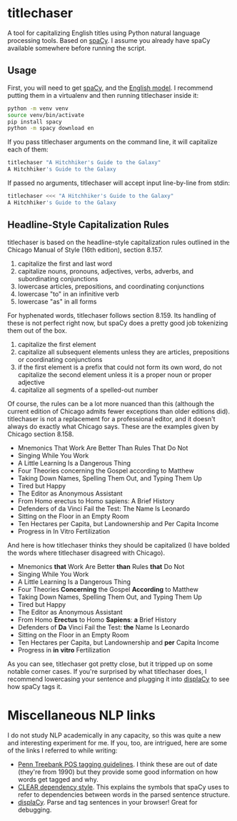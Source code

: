 # titlechaser

A tool for capitalizing English titles using Python natural language processing tools. Based on [spaCy](https://spacy.io). I assume you already have spaCy available somewhere before running the script.

## Usage

First, you will need to get [spaCy](https://spacy.io/docs/usage/), and the [English model](https://spacy.io/docs/usage/models). I recommend putting them in a virtualenv and then running titlechaser inside it:

```bash
python -m venv venv
source venv/bin/activate
pip install spacy
python -m spacy download en
```

If you pass titlechaser arguments on the command line, it will capitalize each of them:

```bash
titlechaser "A Hitchhiker's Guide to the Galaxy"
A Hitchhiker's Guide to the Galaxy
```

If passed no arguments, titlechaser will accept input line-by-line from stdin:

```bash
titlechaser <<< "A Hitchhiker's Guide to the Galaxy"
A Hitchhiker's Guide to the Galaxy
```

## Headline-Style Capitalization Rules

titlechaser is based on the headline-style capitalization rules outlined in the Chicago Manual of Style (16th edition), section 8.157.

1. capitalize the first and last word
2. capitalize nouns, pronouns, adjectives, verbs, adverbs, and subordinating conjunctions
3. lowercase articles, prepositions, and coordinating conjunctions
4. lowercase "to" in an infinitive verb
5. lowercase "as" in all forms

For hyphenated words, titlechaser follows section 8.159. Its handling of these is not perfect right now, but spaCy does a pretty good job tokenizing them out of the box.

1. capitalize the first element
2. capitalize all subsequent elements unless they are articles, prepositions or coordinating conjunctions
3. if the first element is a prefix that could not form its own word, do not capitalize the second element unless it is a proper noun or proper adjective
4. capitalize all segments of a spelled-out number

Of course, the rules can be a lot more nuanced than this (although the current edition of Chicago admits fewer exceptions than older editions did). titlechaser is not a replacement for a professional editor, and it doesn't always do exactly what Chicago says. These are the examples given by Chicago section 8.158.

- Mnemonics That Work Are Better Than Rules That Do Not
- Singing While You Work
- A Little Learning Is a Dangerous Thing
- Four Theories concerning the Gospel according to Matthew
- Taking Down Names, Spelling Them Out, and Typing Them Up
- Tired but Happy
- The Editor as Anonymous Assistant
- From Homo erectus to Homo sapiens: A Brief History
- Defenders of da Vinci Fail the Test: The Name Is Leonardo
- Sitting on the Floor in an Empty Room
- Ten Hectares per Capita, but Landownership and Per Capita Income
- Progress in In Vitro Fertilization

And here is how titlechaser thinks they should be capitalized (I have bolded the words where titlechaser disagreed with Chicago).

- Mnemonics **that** Work Are Better **than** Rules **that** Do Not
- Singing While You Work
- A Little Learning Is a Dangerous Thing
- Four Theories **Concerning** the Gospel **According** to Matthew
- Taking Down Names, Spelling Them Out, and Typing Them Up
- Tired but Happy
- The Editor as Anonymous Assistant
- From Homo **Erectus** to Homo **Sapiens**: **a** Brief History
- Defenders of **Da** Vinci Fail the Test: **the** Name Is Leonardo
- Sitting on the Floor in an Empty Room
- Ten Hectares per Capita, but Landownership and **per** Capita Income
- Progress in **in** **vitro** Fertilization

As you can see, titlechaser got pretty close, but it tripped up on some notable corner cases. If you're surprised by what titlechaser does, I recommend lowercasing your sentence and plugging it into [displaCy](https://demos.explosion.ai/displacy/) to see how spaCy tags it.

# Miscellaneous NLP links

I do not study NLP academically in any capacity, so this was quite a new and interesting experiment for me. If you, too, are intrigued, here are some of the links I referred to while writing:

- [Penn Treebank POS tagging guidelines](http://repository.upenn.edu/cgi/viewcontent.cgi?article=1603&context=cis_reports). I think these are out of date (they're from 1990) but they provide some good information on how words get tagged and why.
- [CLEAR dependency style](http://www.mathcs.emory.edu/~choi/doc/clear-dependency-2012.pdf). This explains the symbols that spaCy uses to refer to dependencies between words in the parsed sentence structure.
- [displaCy](https://demos.explosion.ai/displacy/). Parse and tag sentences in your browser! Great for debugging.
